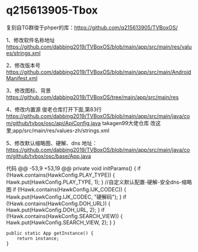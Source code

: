 # q215613905-Tbox
复刻自TG群俊于phper的库：https://github.com/q215613905/TVBoxOS/ 


1、修改软件名称地址
https://github.com/dabbing2019/TVBoxOS/blob/main/app/src/main/res/values/strings.xml

2、修改版本号
https://github.com/dabbing2019/TVBoxOS/blob/main/app/src/main/AndroidManifest.xml

3、修改图标、背景
https://github.com/dabbing2019/TVBoxOS/tree/main/app/src/main/res


4、修改内置源
俊老仓库打开下面,第83行
https://github.com/dabbing2019/TVBoxOS/blob/main/app/src/main/java/com/github/tvbox/osc/api/ApiConfig.java
takagen99大佬仓库 改这里;app/src/main/res/values-zh/strings.xml


5、修改默认缩略图、硬解、dns
地址：
https://github.com/dabbing2019/TVBoxOS/blob/main/app/src/main/java/com/github/tvbox/osc/base/App.java

代码
@@ -53,9 +53,19 @@ private void initParams() {
        if (!Hawk.contains(HawkConfig.PLAY_TYPE)) {
            Hawk.put(HawkConfig.PLAY_TYPE, 1);
        }
        //自定义默认配置-硬解-安全dns-缩略图
        if (!Hawk.contains(HawkConfig.IJK_CODEC)) {
            Hawk.put(HawkConfig.IJK_CODEC, "硬解码");
        }
        if (!Hawk.contains(HawkConfig.DOH_URL)) {
            Hawk.put(HawkConfig.DOH_URL, 2);
        }
        if (!Hawk.contains(HawkConfig.SEARCH_VIEW)) {
            Hawk.put(HawkConfig.SEARCH_VIEW, 2);
        }
    }

    public static App getInstance() {
        return instance;
    }
